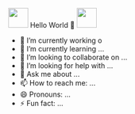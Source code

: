 <img src="https://cdn.jsdelivr.net/gh/devicons/devicon@latest/icons/vuetify/vuetify-original.svg" width="40" height="40"/> Hello World  :space_invader: <img src="[https://cdn.jsdelivr.net/gh/devicons/devicon@latest/icons/vuetify/vuetify-original.svg](https://www.bing.com/images/search?view=detailV2&ccid=8YIFelZn&id=F0C1292D095B90EB5B37CAA48990965204D7F900&thid=OIP.8YIFelZnVoNhV7wyK2fI5AHaHa&mediaurl=https%3a%2f%2fstatic.vecteezy.com%2fsystem%2fresources%2fpreviews%2f021%2f857%2f991%2foriginal%2froronoa-zoro-symbols-flag-one-piece-free-vector.jpg&cdnurl=https%3a%2f%2fth.bing.com%2fth%2fid%2fR.f182057a566756836157bc322b67c8e4%3frik%3dAPnXBFKWkImkyg%26pid%3dImgRaw%26r%3d0&exph=1920&expw=1920&q=img+one+piece+emblema+&simid=608036480869280842&FORM=IRPRST&ck=56DFB24B951F7DD901D18153AEF80F57&selectedIndex=11&itb=0)" width="40" height="40"/>

- 🔭 I’m currently working o
- 🌱 I’m currently learning ...
- 👯 I’m looking to collaborate on ...
- 🤔 I’m looking for help with ...
- 💬 Ask me about ...
- 📫 How to reach me: ...
- 😄 Pronouns: ...
- ⚡ Fun fact: ...

